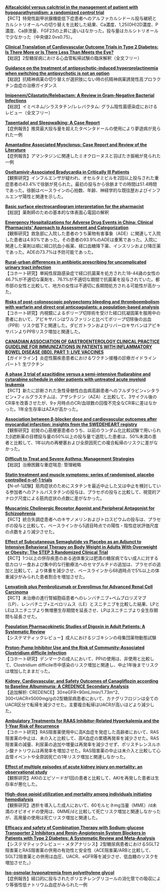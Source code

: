 [**Alfacalcidol versus calcitriol in the management of patient with hypoparathyroidism: a randomized control trial**](https://pubmed.ncbi.nlm.nih.gov/33616655/)  
【RCT】特発性副甲状腺機能低下症患者へのアルファカルシドール投与継続とカルシトリオールへの切り替えを比較した結果、Ca濃度、1,25(OH)2D濃度、P濃度、Ca排泄量、FGF23の上昇に違いはなかった。投与量はカルシトリオールで少なかった（中央値2.0vs0.75）。

[**Clinical Translation of Cardiovascular Outcome Trials in Type 2 Diabetes: Is There More or Is There Less Than Meets the Eye?**](https://pubmed.ncbi.nlm.nih.gov/33608325/)  
【総説】2型糖尿病における心血管転帰試験の臨床解釈（全文フリー）

[**Guidance on the treatment of antipsychotic-induced hyperprolactinemia when switching the antipsychotic is not an option**](https://pubmed.ncbi.nlm.nih.gov/33631819/)  
【総説】抗精神病薬の切り替えが選択肢にない時の抗精神病薬誘発性高プロラクチン血症の治療ガイダンス

[**Imipenem/Cilastatin/Relebactam: A Review in Gram-Negative Bacterial Infections**](https://pubmed.ncbi.nlm.nih.gov/33630278/)  
【総説】イミペネム/シラスタチン/レレバクタム: グラム陰性菌感染症におけるレビュー（全文フリー）

[**Tapentadol and Sleepwalking: A Case Report**](https://pubmed.ncbi.nlm.nih.gov/33622091/)  
【症例報告】推奨最大投与量を超えたタペンタドールの使用により夢遊病が見られた一例

[**Amantadine Associated Myoclonus: Case Report and Review of the Literature**](https://pubmed.ncbi.nlm.nih.gov/33622074/)  
【症例報告】アマンタジンに関連したミオクローヌスと羽ばたき振戦が見られた一例

[**Oseltamivir-Associated Bradycardia in Critically Ill Patients**](https://pubmed.ncbi.nlm.nih.gov/33615828/)  
【観察研究】インフルエンザが疑われ、オセルタミビルを2回以上投与された重症患者の43.4%で徐脈が見られた。最初の投与から徐脈までの時間は51.4時間であった。徐脈はベースラインの心拍数、年齢、神経学的な既往歴およびインフルエンザ陽性と関連を示した。

[**Basic surface electrocardiogram interpretation for the pharmacist**](https://pubmed.ncbi.nlm.nih.gov/33611438/)  
【総説】薬剤師のための基本的な体表面心電図の解釈

[**Emergency Hospitalizations for Adverse Drug Events in China: Clinical Pharmacists' Approach to Assessment and Categorization**](https://pubmed.ncbi.nlm.nih.gov/33630347/)  
【観察研究】救急部に入院した患者のうち薬物有害事象（ADE）に関連して入院した患者は4.93%であった。その患者の93.9%のADEは重篤であった。入院に関連した薬剤は順に経口抗血小板薬、経口血糖降下薬、インスリンおよび降圧薬であった。ADEの73.7%は予防可能であった。

[**Rural-urban differences in antibiotic prescribing for uncomplicated urinary tract infection**](https://pubmed.ncbi.nlm.nih.gov/33622432/)  
【コホート研究】単純性尿路感染症で経口抗菌薬を処方された18-44歳の女性の46.7%が不適切な薬剤を、76.1%が不適切な期間で抗菌薬を投与されていた。都市部の女性と比較して、地方の女性は不適切に長期間処方される可能性が高かった。

[**Risks of post-colonoscopic polypectomy bleeding and thromboembolism with warfarin and direct oral anticoagulants: a population-based analysis**](https://pubmed.ncbi.nlm.nih.gov/33619167/)  
【コホート研究】内視鏡によるポリープ切除術を受けた経口抗凝固薬を服用中の患者において、アピキサバンはワルファリンと比べてポリープ切除後の出血（PPB）リスク低下と関連した。ダビガトランおよびリバーロキサバンはアピキサバンよりPPBリスク増加と関連した。

[**CANADIAN ASSOCIATION OF GASTROENTEROLOGY CLINICAL PRACTICE GUIDELINE FOR IMMUNIZATIONS IN PATIENTS WITH INFLAMMATORY BOWEL DISEASE (IBD). PART 1: LIVE VACCINES**](https://pubmed.ncbi.nlm.nih.gov/33617891/)  
【ガイドライン】炎症性腸疾患患者におけるワクチン接種の診療ガイドライン パート1: 生ワクチン  

[**A phase 3 trial of azacitidine versus a semi-intensive fludarabine and cytarabine schedule in older patients with untreated acute myeloid leukemia**](https://pubmed.ncbi.nlm.nih.gov/33626197/)  
【RCT】新たに診断された急性骨髄性白血病高齢患者へのフルダラビン+シタラビン+フィルグラスチムは、アザシチジン（AZA）と比較して、3サイクル後のCR率を改善させたが、9ヶ月時点のCR/血球数の回復不完全なCR率に差はなかった。1年全生存率はAZAが高かった。

[**Association between β-blocker dose and cardiovascular outcomes after myocardial infarction: insights from the SWEDEHEART registry**](https://pubmed.ncbi.nlm.nih.gov/33620439/)  
【観察研究】初発の心筋梗塞患者のうち、以前のランダム化比較試験で用いられたβ遮断薬の目標投与量の50%以上の投与量で退院した患者は、50%未満の患者と比較して、1年以内の再梗塞および全原因死亡の複合転帰のリスクに差がなかった。

[**Difficult to Treat and Severe Asthma: Management Strategies**](https://pubmed.ncbi.nlm.nih.gov/33630543/)  
【総説】治療困難な重症喘息: 管理戦略

[**Statin treatment and muscle symptoms: series of randomised, placebo controlled n-of-1 trials**](https://pubmed.ncbi.nlm.nih.gov/33627334/)  
【N-of-1試験】筋肉症状のためにスタチンを最近中止した又は中止を検討している参加者へのアトルバスタチンの投与は、プラセボの投与と比較して、視覚的アナログ尺度による筋肉症状の点数に差がなかった。

[**Muscarinic Cholinergic Receptor Agonist and Peripheral Antagonist for Schizophrenia**](https://pubmed.ncbi.nlm.nih.gov/33626254/)  
【RCT】統合失調症患者へのキサノメリンおよびトロスピウムの投与は、プラセボの投与と比較して、ベースラインから5週目時点での陽性・陰性症状評価尺度の点数をより減少させた。

[**Effect of Subcutaneous Semaglutide vs Placebo as an Adjunct to Intensive Behavioral Therapy on Body Weight in Adults With Overweight or Obesity: The STEP 3 Randomized Clinical Trial**](https://pubmed.ncbi.nlm.nih.gov/33625476/)  
【RCT】1つ以上の併存疾患のある過体重又は肥満の糖尿病でない成人に対する低カロリー食および集中的な行動療法へのセマグルチドの追加は、プラセボの追加と比較して、より体重を減少させ、ベースラインから68週時点で5%以上の体重減少がみられた患者割合を増加させた。

[**Lenvatinib plus Pembrolizumab or Everolimus for Advanced Renal Cell Carcinoma**](https://pubmed.ncbi.nlm.nih.gov/33616314/)  
【RCT】未治療の進行腎細胞癌患者へのレンバチニブ+ペムブロリズマブ（LP）、レンバチニブ+エベロリムス（LE）とスニチニブを比較した結果、LPとLEはスニチニブより無増悪生存期間を延長させ、LPはスニチニブより全生存期間も延長させた。

[**Population Pharmacokinetic Studies of Digoxin in Adult Patients: A Systematic Review**](https://pubmed.ncbi.nlm.nih.gov/33616855/)  
【システマティックレビュー】成人におけるジゴキシンの母集団薬物動態試験

[**Proton-Pump Inhibitor Use and the Risk of Community-Associated Clostridium difficile Infection**](https://pubmed.ncbi.nlm.nih.gov/33629099/)  
【コホート研究】デンマークの成人において、PPIの使用は、非使用と比較して、Clostridium difficile市中感染のリスク増加と関連し、中止1年後までリスクは増加したままだった。

[**Kidney, Cardiovascular, and Safety Outcomes of Canagliflozin according to Baseline Albuminuria: A CREDENCE Secondary Analysis**](https://pubmed.ncbi.nlm.nih.gov/33619120/)  
【追加解析: CREDENCE】30≤eGFR<90mL/min/1.73m^2、300<UACR≤5000mg/gの2型糖尿病患者において、カナグリフロジンは全てのUACR区分で転帰を減少させた。主要複合転帰はUACRが高いほどより減少した。

[**Ambulatory Treatments for RAAS Inhibitor-Related Hyperkalemia and the 1-Year Risk of Recurrence**](https://pubmed.ncbi.nlm.nih.gov/33608262/)  
【コホート研究】RAS阻害薬使用中に高K血症を発症した高齢者において、RAS阻害薬の中止は、未介入と比較して、高K血症の累積再発率を減少させた。RAS阻害薬の減量、利尿薬の追加や増量は再発率を減少させず、ポリスチレンスルホン酸ナトリウムは再発率を増加させた。RAS阻害薬の中止は未介入と比較して心血管イベントや全原因死亡の1年リスク増加と関連しなかった。

[**Effect of multiple episodes of acute kidney injury on mortality: an observational study**](https://pubmed.ncbi.nlm.nih.gov/33623694/)  
【観察研究】AKIのエピソードが1回の患者と比較して、AKIを再発した患者は生存率が悪化した。

[**High-dose opioid utilization and mortality among individuals initiating hemodialysis**](https://pubmed.ncbi.nlm.nih.gov/33622271/)  
【観察研究】透析を導入した成人において、60モルヒネmg当量（MME）/d未満のオピオイドの使用は、0MME/dと比較して死亡リスク増加と関連しなかったが、高用量の使用は死亡リスク増加と関連した。

[**Efficacy and safety of Combination Therapy with Sodium-glucose Transporter 2 Inhibitors and Renin-Angiotensin System Blockers in Patients with Type 2 Diabetes: A Systematic Review and Meta-Analysis**](https://pubmed.ncbi.nlm.nih.gov/33605424/)  
【システマティックレビュー・メタアナリシス】2型糖尿病患者におけるSGLT2阻害薬とRAS阻害薬の併用の有効性と安全性（ACE阻害薬/ARBと比較して、SGLT2阻害薬との併用は血圧、UACR、eGFR等を減少させ、低血糖のリスクを増加させた。）

[**Iso-osmolar hyponatremia from polyethylene glycol**](https://pubmed.ncbi.nlm.nih.gov/33623696/)  
【症例報告】経口的に投与されたポリエチレングリコールの消化管での吸収により等張性低ナトリウム血症がみられた一例
